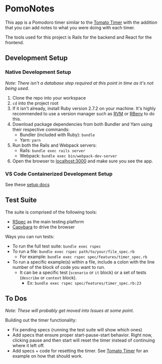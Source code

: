 # PomoNotes

This app is a Pomodoro timer similar to the [Tomato Timer](https://tomato-timer.com/) with the addition that you can add notes to what you were doing with each timer.

The tools used for this project is Rails for the backend and React for the frontend.

## Development Setup

### Native Development Setup

*Note: There isn't a database step required at this point in time as it's not being used.*

1. Clone the repo into your workspace
1. `cd` into the project root
1. If it isn't already, install Ruby version 2.7.2 on your machine. It's highly recommended to use a version manager such as [RVM](https://rvm.io/) or [RBenv](https://github.com/rbenv/rbenv) to do this.
1. Download package dependencies from both Bundler and Yarn using their respective commands:
   * Bundler (included with Ruby): `bundle`
   * Yarn: `yarn`
1. Run both the Rails and Webpack servers:
   * Rails: `bundle exec rails server`
   * Webpack: `bundle exec bin/webpack-dev-server`
1. Open the browser to [localhost:3000](localhost:3000) and make sure you see the app.

### VS Code Containerized Development Setup

See these [setup docs](./.devcontainer/README.md)

## Test Suite

The suite is comprised of the following tools:

* [RSpec](https://github.com/rspec/rspec-rails) as the main testing platform
* [Capybara](https://github.com/teamcapybara/capybara) to drive the browser

Ways you can run tests:

* To run the full test suite: `bundle exec rspec`
* To run a file: `bundle exec rspec path/to/your/file_spec.rb`
  * For example: `bundle exec rspec spec/features/timer_spec.rb`
* To run a specific example(s) within a file, include a colon with the line number of the block of code you want to run.
  * It can be a specific test (`scenario` or `it` block) or a set of tests (`describe` or `context` block).
    * Ex: `bundle exec rspec spec/features/timer_spec.rb:23`

## To Dos

*Note: These will probably get moved into Issues at some point.*

Building out the timer functionality:

* Fix pending specs (running the test suite will show which ones)
* Add specs that ensure proper start-pause-start behavior. Right now, clicking pause and then start will reset the timer instead of continuing where it left off.
* Add specs + code for resetting the timer. See [Tomato Timer](https://tomato-timer.com/) for an example on how that should work.
